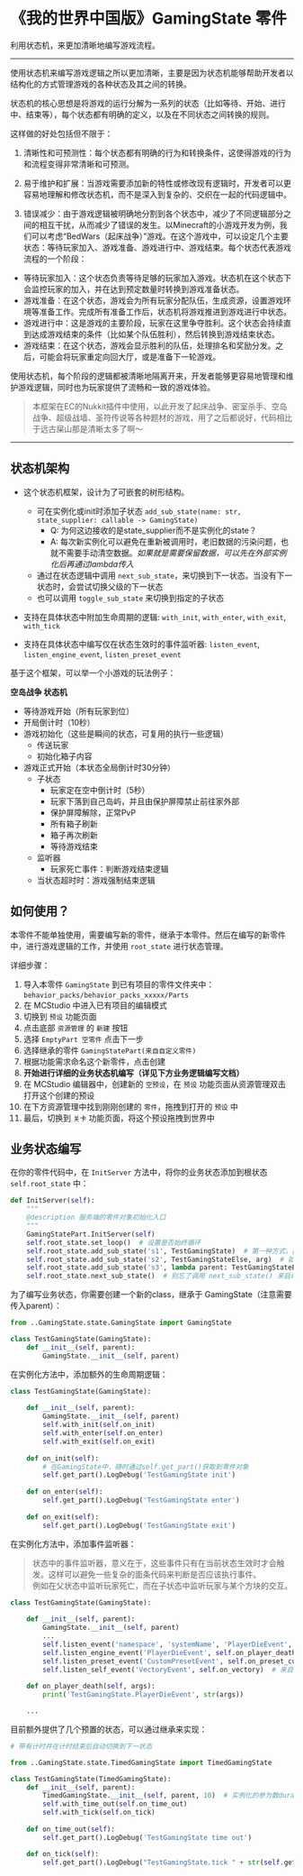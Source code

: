 # 《我的世界中国版》GamingState 零件

利用状态机，来更加清晰地编写游戏流程。

---

使用状态机来编写游戏逻辑之所以更加清晰，主要是因为状态机能够帮助开发者以结构化的方式管理游戏的各种状态及其之间的转换。

状态机的核心思想是将游戏的运行分解为一系列的状态（比如等待、开始、进行中、结束等），每个状态都有明确的定义，以及在不同状态之间转换的规则。

这样做的好处包括但不限于： 

1. 清晰性和可预测性：每个状态都有明确的行为和转换条件，这使得游戏的行为和流程变得非常清晰和可预测。 

2. 易于维护和扩展：当游戏需要添加新的特性或修改现有逻辑时，开发者可以更容易地理解和修改状态机，而不是深入到复杂的、交织在一起的代码逻辑中。 

3. 错误减少：由于游戏逻辑被明确地分割到各个状态中，减少了不同逻辑部分之间的相互干扰，从而减少了错误的发生。以Minecraft的小游戏开发为例，我们可以考虑“BedWars（起床战争）”游戏。在这个游戏中，可以设定几个主要状态：等待玩家加入、游戏准备、游戏进行中、游戏结束。每个状态代表游戏流程的一个阶段： 

  - 等待玩家加入：这个状态负责等待足够的玩家加入游戏。状态机在这个状态下会监控玩家的加入，并在达到预定数量时转换到游戏准备状态。 
  - 游戏准备：在这个状态，游戏会为所有玩家分配队伍，生成资源，设置游戏环境等准备工作。完成所有准备工作后，状态机将游戏推进到游戏进行中状态。 
  - 游戏进行中：这是游戏的主要阶段，玩家在这里争夺胜利。这个状态会持续直到达成游戏结束的条件（比如某个队伍胜利），然后转换到游戏结束状态。 
  - 游戏结束：在这个状态，游戏会显示胜利的队伍，处理排名和奖励分发。之后，可能会将玩家重定向回大厅，或是准备下一轮游戏。

使用状态机，每个阶段的逻辑都被清晰地隔离开来，开发者能够更容易地管理和维护游戏逻辑，同时也为玩家提供了流畅和一致的游戏体验。

> 本框架在EC的Nukkit插件中使用，以此开发了起床战争、密室杀手、空岛战争、超级战墙、圣符传说等各种题材的游戏，用了之后都说好，代码相比于远古屎山那是清晰太多了啊～

---

## 状态机架构

- 这个状态机框架，设计为了可嵌套的树形结构。
  - 可在实例化或init时添加子状态 `add_sub_state(name: str, state_supplier: callable -> GamingState)`
    - Q: 为何这边接收的是state_supplier而不是实例化的state？
    - A: 每次新实例化可以避免在重新被调用时，老旧数据的污染问题，也就不需要手动清空数据。_如果就是需要保留数据，可以先在外部实例化后再通过lambda传入_
  - 通过在状态逻辑中调用 `next_sub_state`，来切换到下一状态。当没有下一状态时，会尝试切换父级的下一状态
  - 也可以调用 `toggle_sub_state` 来切换到指定的子状态

- 支持在具体状态中附加生命周期的逻辑: `with_init`, `with_enter`, `with_exit`, `with_tick`

- 支持在具体状态中编写仅在状态生效时的事件监听器: `listen_event`, `listen_engine_event`, `listen_preset_event`

基于这个框架，可以举一个小游戏的玩法例子：

**空岛战争 状态机**

- 等待游戏开始（所有玩家到位）
- 开局倒计时（10秒）
- 游戏初始化（这些是瞬间的状态，可复用的执行一些逻辑）
  - 传送玩家
  - 初始化箱子内容
- 游戏正式开始（本状态全局倒计时30分钟）
  - 子状态
    - 玩家定在空中倒计时（5秒）
    - 玩家下落到自己岛屿，并且由保护屏障禁止前往家外部
    - 保护屏障解除，正常PvP
    - 所有箱子刷新
    - 箱子再次刷新
    - 等待游戏结束
  - 监听器
    - 玩家死亡事件：判断游戏结束逻辑
  - 当状态超时时：游戏强制结束逻辑

## 如何使用？

本零件不能单独使用，需要编写新的零件，继承于本零件。然后在编写的新零件中，进行游戏逻辑的工作，并使用 `root_state` 进行状态管理。

详细步骤：

1. 导入本零件 `GamingState` 到已有项目的零件文件夹中：`behavior_packs/behavior_packs_xxxxx/Parts`
2. 在 MCStudio 中进入已有项目的编辑模式
3. 切换到 `预设` 功能页面
4. 点击底部 `资源管理` 的 `新建` 按钮
5. 选择 `EmptyPart 空零件` 点击下一步
6. 选择继承的零件 `GamingStatePart(来自自定义零件)`
7. 根据功能需求命名这个新零件，点击创建
8. **开始进行详细的业务状态机编写（详见下方业务逻辑编写文档）**
9. 在 MCStudio 编辑器中，创建新的 `空预设`，在 `预设` 功能页面从资源管理双击打开这个创建的预设
10. 在下方资源管理中找到刚刚创建的 `零件`，拖拽到打开的 `预设` 中
11. 最后，切换到 `关卡` 功能页面，将这个预设拖拽到世界中

## 业务状态编写

在你的零件代码中，在 `InitServer` 方法中，将你的业务状态添加到根状态 `self.root_state` 中：

```python
def InitServer(self):
    """
    @description 服务端的零件对象初始化入口
    """
    GamingStatePart.InitServer(self)
    self.root_state.set_loop()  # 设置是否始终循环
    self.root_state.add_sub_state('s1', TestGamingState)  # 第一种方式，直接Class
    self.root_state.add_sub_state('s2', TestGamingStateElse, arg)  # 如果带有额外参数，需要加在后方
    self.root_state.add_sub_state('s3', lambda parent: TestGamingStateEmmm(parent))  # 使用lambda传入额外参数会有延迟绑定
    self.root_state.next_sub_state()  # 别忘了调用 next_sub_state() 来启动子状态
```

为了编写业务状态，你需要创建一个新的class，继承于 GamingState（注意需要传入parent）：

```python
from ..GamingState.state.GamingState import GamingState

class TestGamingState(GamingState):
    def __init__(self, parent):
        GamingState.__init__(self, parent)
```

在实例化方法中，添加额外的生命周期逻辑：

```python
class TestGamingState(GamingState):
    
    def __init__(self, parent):
        GamingState.__init__(self, parent)
        self.with_init(self.on_init)
        self.with_enter(self.on_enter)
        self.with_exit(self.on_exit)
        
    def on_init(self):
        # 在GamingState中，随时通过self.get_part()获取到零件对象
        self.get_part().LogDebug('TestGamingState init')
        
    def on_enter(self):
        self.get_part().LogDebug('TestGamingState enter')
        
    def on_exit(self):
        self.get_part().LogDebug('TestGamingState exit')
```

在实例化方法中，添加事件监听器：

> 状态中的事件监听器，意义在于，这些事件只有在当前状态生效时才会触发。这样可以避免一些复杂的面条代码来判断是否应该执行事件。  
  例如在父状态中监听玩家死亡，而在子状态中监听玩家与某个方块的交互。

```python
class TestGamingState(GamingState):
    
    def __init__(self, parent):
        GamingState.__init__(self, parent)
        ...
        self.listen_event('namespace', 'systemName', 'PlayerDieEvent', self.on_player_death)  # 自定义监听各种事件
        self.listen_engine_event('PlayerDieEvent', self.on_player_death)  # 引擎事件
        self.listen_preset_event('CustomPresetEvent', self.on_preset_custom)  # 来自预设系统的事件
        self.listen_self_event('VectoryEvent', self.on_vectory)  # 来自自己Part的事件
        
    def on_player_death(self, args):
        print('TestGamingState.PlayerDieEvent', str(args))

    ...
```

目前额外提供了几个预置的状态，可以通过继承来实现：

```python
# 带有计时并在计时结束后自动切换到下一状态

from ..GamingState.state.TimedGamingState import TimedGamingState

class TestGamingState(TimedGamingState):
    def __init__(self, parent):
        TimedGamingState.__init__(self, parent, 10)  # 实例化的参为数duration，单位秒，类型为float
        self.with_time_out(self.on_time_out)
        self.with_tick(self.on_tick)
    
    def on_time_out(self):
        self.get_part().LogDebug('TestGamingState time out')

    def on_tick(self):
        self.get_part().LogDebug("TestGamingState.tick " + str(self.get_runtime_state_name()) + " " + str(self.get_formatted_time_left()))
```